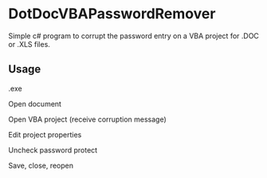 # DotDocVBAPasswordRemover


Simple c# program to corrupt the password entry on a VBA project for .DOC or .XLS files.

## Usage

<program>.exe <filepath>

Open document

Open VBA project (receive corruption message)

Edit project properties

Uncheck password protect

Save, close, reopen
